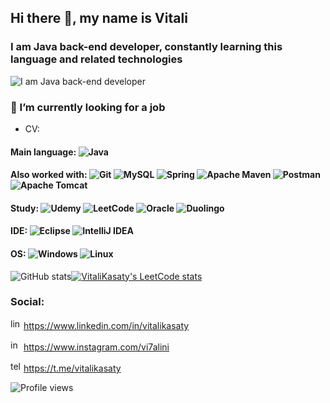 ## Hi there 👋, my name is Vitali
### I am Java back-end developer, constantly learning this language and related technologies
![I am Java back-end developer](https://i120.fastpic.org/big/2022/1118/37/62189db75bdefa824e97cf56e39aa237.jpg)

### 🔭 I’m currently looking for a job
- CV: 

#### Main language: ![Java](https://img.shields.io/badge/java-%23ED8B00.svg?style=for-the-badge&logo=java&logoColor=white)  

#### Also worked with: ![Git](https://img.shields.io/badge/git-%23F05033.svg?style=for-the-badge&logo=git&logoColor=white) ![MySQL](https://img.shields.io/badge/mysql-%2300f.svg?style=for-the-badge&logo=mysql&logoColor=white) ![Spring](https://img.shields.io/badge/spring-%236DB33F.svg?style=for-the-badge&logo=spring&logoColor=white) ![Apache Maven](https://img.shields.io/badge/Apache%20Maven-C71A36?style=for-the-badge&logo=Apache%20Maven&logoColor=white) ![Postman](https://img.shields.io/badge/Postman-FF6C37?style=for-the-badge&logo=postman&logoColor=white) ![Apache Tomcat](https://img.shields.io/badge/apache%20tomcat-%23F8DC75.svg?style=for-the-badge&logo=apache-tomcat&logoColor=black)

#### Study: ![Udemy](https://img.shields.io/badge/Udemy-A435F0?style=for-the-badge&logo=Udemy&logoColor=white) ![LeetCode](https://img.shields.io/badge/LeetCode-000000?style=for-the-badge&logo=LeetCode&logoColor=#d16c06) ![Oracle](https://img.shields.io/badge/Oracle-F80000?style=for-the-badge&logo=oracle&logoColor=white) ![Duolingo](https://img.shields.io/badge/Duolingo-%234DC730.svg?style=for-the-badge&logo=Duolingo&logoColor=white)

#### IDE: ![Eclipse](https://img.shields.io/badge/Eclipse-FE7A16.svg?style=for-the-badge&logo=Eclipse&logoColor=white) ![IntelliJ IDEA](https://img.shields.io/badge/IntelliJIDEA-000000.svg?style=for-the-badge&logo=intellij-idea&logoColor=white)
#### OS: ![Windows](https://img.shields.io/badge/Windows-0078D6?style=for-the-badge&logo=windows&logoColor=white) ![Linux](https://img.shields.io/badge/Linux-FCC624?style=for-the-badge&logo=linux&logoColor=black)

![GitHub stats](https://github-readme-stats.vercel.app/api?username=vitalikasaty&show_icons=true)[![VitaliKasaty's LeetCode stats](https://leetcode-stats-six.vercel.app/api?username=VitaliKasaty)](https://leetcode.com/VitaliKasaty/)

### Social:
<img src='https://cdn.jsdelivr.net/npm/simple-icons@3.0.1/icons/linkedin.svg' alt='linkedin' height='17'> https://www.linkedin.com/in/vitalikasaty 

<img src='https://cdn.jsdelivr.net/npm/simple-icons@3.0.1/icons/instagram.svg' alt='instagram' height='17'> https://www.instagram.com/vi7alini  

<img src='https://cdn.jsdelivr.net/npm/simple-icons@3.0.1/icons/telegram.svg' alt='telegram' height='17'> https://t.me/vitalikasaty




![Profile views](https://gpvc.arturio.dev/vitalikasaty)  
